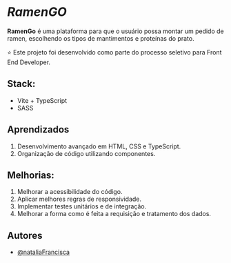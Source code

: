 # *RamenGO*

**RamenGo** é uma plataforma para que o usuário possa montar um pedido de ramen, escolhendo os tipos de mantimentos e proteínas do prato.

⭐ Este projeto foi desenvolvido como parte do processo seletivo para Front End Developer.

## **Stack**:
- Vite + TypeScript
- SASS

## **Aprendizados**
  1. Desenvolvimento avançado em HTML, CSS e TypeScript.
  2. Organização de código utilizando componentes.

## **Melhorias**:
  1. Melhorar a acessibilidade do código.
  2. Aplicar melhores regras de responsividade.
  3. Implementar testes unitários e de integração.
  4. Melhorar a forma como é feita a requisição e tratamento dos dados.

## **Autores**
- [@nataliaFrancisca](https://www.github.com/NataliaFrancisca)
